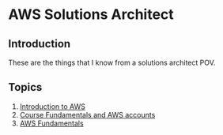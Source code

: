 # AWS Solutions Architect

## Introduction

These are the things that I know from a solutions architect POV.

## Topics

1. [Introduction to AWS](./introduction-and-scenario)
2. [Course Fundamentals and AWS accounts](./course-fundamentals-and-aws-accounts)
3. [AWS Fundamentals](./aws-fundamentals)